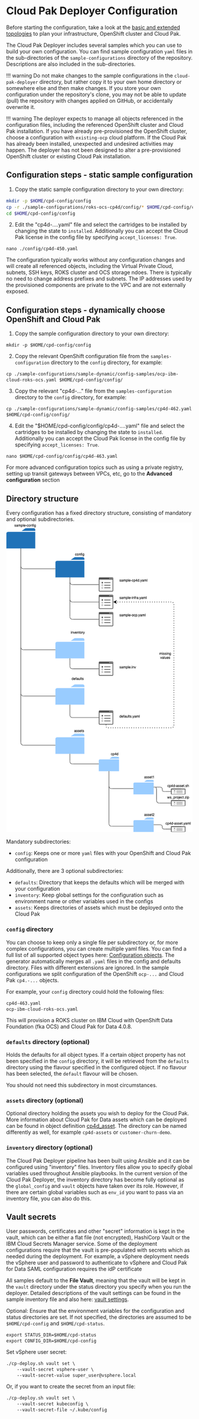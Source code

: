 # Cloud Pak Deployer Configuration

Before starting the configuration, take a look at the [basic and extended topologies](./topologies.md) to plan your infrastructure, OpenShift cluster and Cloud Pak.

The Cloud Pak Deployer includes several samples which you can use to build your own configuration. You can find sample configuration `yaml` files in the sub-directories of the `sample-configurations` directory of the repository. Descriptions are also included in the sub-directories.

!!! warning
    Do not make changes to the sample configurations in the `cloud-pak-deployer` directory, but rather copy it to your own home directory or somewhere else and then make changes. If you store your own configuration under the repository's clone, you may not be able to update (pull) the repository with changes applied on GitHub, or accidentally overwrite it.

!!! warning
    The deployer expects to manage all objects referenced in the configuration files, including the referenced OpenShift cluster and Cloud Pak installation. If you have already pre-provisioned the OpenShift cluster, choose a configuration with `existing-ocp` cloud platform. If the Cloud Pak has already been installed, unexpected and undesired activities may happen. The deployer has not been designed to alter a pre-provisioned OpenShift cluster or existing Cloud Pak installation.

## Configuration steps - static sample configuration
1. Copy the static sample configuration directory to your own directory:
```bash
mkdir -p $HOME/cpd-config/config
cp -r ./sample-configurations/roks-ocs-cp4d/config/* $HOME/cpd-config/config/
cd $HOME/cpd-config/config
```
2. Edit the "cp4d-....yaml" file and select the cartridges to be installed by changing the state to `installed`. Additionally you can accept the Cloud Pak license in the config file by specifying `accept_licenses: True`.
```
nano ./config/cp4d-450.yaml
```

The configuration typically works without any configuration changes and will create all referenced objects, including the Virtual Private Cloud, subnets, SSH keys, ROKS cluster and OCS storage ndoes. There is typically no need to change address prefixes and subnets. The IP addresses used by the provisioned components are private to the VPC and are not externally exposed.

## Configuration steps - dynamically choose OpenShift and Cloud Pak
1. Copy the sample configuration directory to your own directory:
```
mkdir -p $HOME/cpd-config/config
```
2. Copy the relevant OpenShift configuration file from the `samples-configuration` directory to the `config` directory, for example:
```
cp ./sample-configurations/sample-dynamic/config-samples/ocp-ibm-cloud-roks-ocs.yaml $HOME/cpd-config/config/
```
3. Copy the relevant "cp4d-..." file from the `samples-configuration` directory to the `config` directory, for example:
```
cp ./sample-configurations/sample-dynamic/config-samples/cp4d-462.yaml $HOME/cpd-config/config/
```

4. Edit the "$HOME/cpd-config/config/cp4d-....yaml" file and select the cartridges to be installed by changing the state to `installed`. Additionally you can accept the Cloud Pak license in the config file by specifying `accept_licenses: True`.
```
nano $HOME/cpd-config/config/cp4d-463.yaml
```

For more advanced configuration topics such as using a private registry, setting up transit gateways between VPCs, etc, go to the **Advanced configuration** section

## Directory structure

Every configuration has a fixed directory structure, consisting of mandatory and optional subdirectories.
![Directory structure](images/directory-structure.png)

Mandatory subdirectories:

* `config`: Keeps one or more `yaml` files with your OpenShift and Cloud Pak configuration

Additionally, there are 3 optional subdirectories:

* `defaults`: Directory that keeps the defaults which will be merged with your configuration
* `inventory`: Keep global settings for the configuration such as environment name or other variables used in the configs
* `assets`: Keeps directories of assets which must be deployed onto the Cloud Pak

### `config` directory
You can choose to keep only a single file per subdirectory or, for more complex configurations, you can create multiple yaml files. You can find a full list of all supported object types here: [Configuration objects](../../../30-reference/configuration/cpd-objects). The generator automatically merges all `.yaml` files in the config and defaults directory. Files with different extensions are ignored. In the sample configurations we split configuration of the OpenShift `ocp-...` and Cloud Pak `cp4.-...` objects.

For example, your `config` directory could hold the following files:
```
cp4d-463.yaml
ocp-ibm-cloud-roks-ocs.yaml
```

This will provision a ROKS cluster on IBM Cloud with OpenShift Data Foundation (fka OCS) and Cloud Pak for Data 4.0.8.

### `defaults` directory (optional)
Holds the defaults for all object types. If a certain object property has not been specified in the `config` directory, it will be retrieved from the `defaults` directory using the flavour specified in the configured object. If no flavour has been selected, the `default` flavour will be chosen.

You should not need this subdirectory in most circumstances.

### `assets` directory (optional)
Optional directory holding the assets you wish to deploy for the Cloud Pak. More information about Cloud Pak for Data assets which can be deployed can be found in object definition [cp4d_asset](../../../30-reference/configuration/cp4d-assets). The directory can be named differently as well, for example `cp4d-assets` or `customer-churn-demo`.

### `inventory` directory (optional)
The Cloud Pak Deployer pipeline has been built using Ansible and it can be configured using "inventory" files. Inventory files allow you to specify global variables used throughout Ansible playbooks. In the current version of the Cloud Pak Deployer, the inventory directory has become fully optional as the `global_config` and `vault` objects have taken over its role. However, if there are certain global variables such as `env_id` you want to pass via an inventory file, you can also do this.

## Vault secrets
User passwords, certificates and other "secret" information is kept in the vault, which can be either a flat file (not encrypted), HashiCorp Vault or the IBM Cloud Secrets Manager service. Some of the deployment configurations require that the vault is pre-populated with secrets which as needed during the deployment. For example, a vSphere deployment needs the vSphere user and password to authenticate to vSphere and Cloud Pak for Data SAML configuration requires the idP certificate

All samples default to the **File Vault**, meaning that the vault will be kept in the `vault` directory under the status directory you specify when you run the deployer. Detailed descriptions of the vault settings can be found in the sample inventory file and also here: [vault settings](../../../30-reference/configuration/vault).

Optional: Ensure that the environment variables for the configuration and status directories are set. If not specified, the directories are assumed to be `$HOME/cpd-config` and `$HOME/cpd-status`.
```
export STATUS_DIR=$HOME/cpd-status
export CONFIG_DIR=$HOME/cpd-config
```

Set vSphere user secret:
```
./cp-deploy.sh vault set \
    --vault-secret vsphere-user \
    --vault-secret-value super_user@vsphere.local
```

Or, if you want to create the secret from an input file:
```
./cp-deploy.sh vault set \
    --vault-secret kubeconfig \
    --vault-secret-file ~/.kube/config
```    
